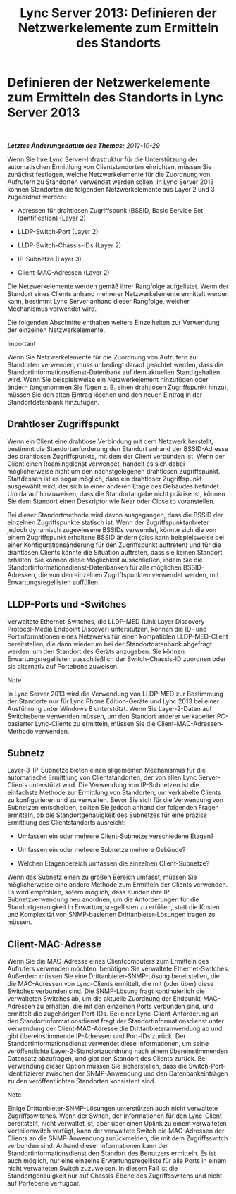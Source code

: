 ﻿---
title: 'Lync Server 2013: Definieren der Netzwerkelemente zum Ermitteln des Standorts'
TOCTitle: Definieren der Netzwerkelemente zum Ermitteln des Standorts
ms:assetid: 7538779d-055d-44ed-8dd7-11c45fc1b9f5
ms:mtpsurl: https://technet.microsoft.com/de-de/library/Gg398567(v=OCS.15)
ms:contentKeyID: 49294437
ms.date: 05/19/2016
mtps_version: v=OCS.15
ms.translationtype: HT
---

# Definieren der Netzwerkelemente zum Ermitteln des Standorts in Lync Server 2013

 

_**Letztes Änderungsdatum des Themas:** 2012-10-29_

Wenn Sie Ihre Lync Server-Infrastruktur für die Unterstützung der automatischen Ermittlung von Clientstandorten einrichten, müssen Sie zunächst festlegen, welche Netzwerkelemente für die Zuordnung von Aufrufern zu Standorten verwendet werden sollen. In Lync Server 2013 können Standorten die folgenden Netzwerkelemente aus Layer 2 und 3 zugeordnet werden:

  - Adressen für drahtlosen Zugriffspunk (BSSID, Basic Service Set Identification) (Layer 2)

  - LLDP-Switch-Port (Layer 2)

  - LLDP-Switch-Chassis-IDs (Layer 2)

  - IP-Subnetze (Layer 3)

  - Client-MAC-Adressen (Layer 2)

Die Netzwerkelemente werden gemäß ihrer Rangfolge aufgelistet. Wenn der Standort eines Clients anhand mehrerer Netzwerkelemente ermittelt werden kann, bestimmt Lync Server anhand dieser Rangfolge, welcher Mechanismus verwendet wird.

Die folgenden Abschnitte enthalten weitere Einzelheiten zur Verwendung der einzelnen Netzwerkelemente.


> [!IMPORTANT]
> Wenn Sie Netzwerkelemente für die Zuordnung von Aufrufern zu Standorten verwenden, muss unbedingt darauf geachtet werden, dass die Standortinformationsdienst-Datenbank auf dem aktuellen Stand gehalten wird. Wenn Sie beispielsweise ein Netzwerkelement hinzufügen oder ändern (angenommen Sie fügen z. B. einen drahtlosen Zugriffspunkt hinzu), müssen Sie den alten Eintrag löschen und den neuen Eintrag in der Standortdatenbank hinzufügen.



## Drahtloser Zugriffspunkt

Wenn ein Client eine drahtlose Verbindung mit dem Netzwerk herstellt, bestimmt die Standortanforderung den Standort anhand der BSSID-Adresse des drahtlosen Zugriffspunkts, mit dem der Client verbunden ist. Wenn der Client einen Roamingdienst verwendet, handelt es sich dabei möglicherweise nicht um den nächstgelegenen drahtlosen Zugriffspunkt. Stattdessen ist es sogar möglich, dass ein drahtloser Zugriffspunkt ausgewählt wird, der sich in einer anderen Etage des Gebäudes befindet. Um darauf hinzuweisen, dass die Standortangabe nicht präzise ist, können Sie dem Standort einen Deskriptor wie Near oder Close to voranstellen.

Bei dieser Standortmethode wird davon ausgegangen, dass die BSSID der einzelnen Zugriffspunkte statisch ist. Wenn der Zugriffspunktanbieter jedoch dynamisch zugewiesene BSSIDs verwendet, könnte sich die von einem Zugriffspunkt erhaltene BSSID ändern (dies kann beispielsweise bei einer Konfigurationsänderung für den Zugriffspunkt auftreten) und für die drahtlosen Clients könnte die Situation auftreten, dass sie keinen Standort erhalten. Sie können diese Möglichkeit ausschließen, indem Sie die Standortinformationsdienst-Datenbanken für alle möglichen BSSID-Adressen, die von den einzelnen Zugriffspunkten verwendet werden, mit Erwartungsregellisten auffüllen.

## LLDP-Ports und -Switches

Verwaltete Ethernet-Switches, die LLDP-MED (Link Layer Discovery Protocol-Media Endpoint Discover) unterstützen, können die ID- und Portinformationen eines Netzwerks für einen kompatiblen LLDP-MED-Client bereitstellen, die dann wiederum bei der Standortdatenbank abgefragt werden, um den Standort des Geräts anzugeben. Sie können Erwartungsregellisten ausschließlich der Switch-Chassis-ID zuordnen oder sie alternativ auf Portebene zuweisen.


> [!NOTE]
> In Lync Server 2013 wird die Verwendung von LLDP-MED zur Bestimmung der Standorte nur für Lync Phone Edition-Geräte und Lync 2013 bei einer Ausführung unter Windows&nbsp;8 unterstützt. Wenn Sie Layer-2-Daten auf Switchebene verwenden müssen, um den Standort anderer verkabelter PC-basierter Lync-Clients zu ermitteln, müssen Sie die Client-MAC-Adressen-Methode verwenden.



## Subnetz

Layer-3-IP-Subnetze bieten einen allgemeinen Mechanismus für die automatische Ermittlung von Clientstandorten, der von allen Lync Server-Clients unterstützt wird. Die Verwendung von IP-Subnetzen ist die einfachste Methode zur Ermittlung von Standorten, um verkabelte Clients zu konfigurieren und zu verwalten. Bevor Sie sich für die Verwendung von Subnetzen entscheiden, sollten Sie jedoch anhand der folgenden Fragen ermitteln, ob die Standortgenauigkeit des Subnetzes für eine präzise Ermittlung des Clientstandorts ausreicht:

  - Umfassen ein oder mehrere Client-Subnetze verschiedene Etagen?

  - Umfassen ein oder mehrere Subnetze mehrere Gebäude?

  - Welchen Etagenbereich umfassen die einzelnen Client-Subnetze?

Wenn das Subnetz einen zu großen Bereich umfasst, müssen Sie möglicherweise eine andere Methode zum Ermitteln der Clients verwenden. Es wird empfohlen, sofern möglich, dass Kunden ihre IP-Subnetzverwendung neu anordnen, um die Anforderungen für die Standortgenauigkeit in Erwartungsregellisten zu erfüllen, statt die Kosten und Komplexität von SNMP-basierten Drittanbieter-Lösungen tragen zu müssen.

## Client-MAC-Adresse

Wenn Sie die MAC-Adresse eines Clientcomputers zum Ermitteln des Aufrufers verwenden möchten, benötigen Sie verwaltete Ethernet-Switches. Außerdem müssen Sie eine Drittanbieter-SNMP-Lösung bereitstellen, die die MAC-Adressen von Lync-Clients ermittelt, die mit (oder über) diese Switches verbunden sind. Die SNMP-Lösung fragt kontinuierlich die verwalteten Switches ab, um die aktuelle Zuordnung der Endpunkt-MAC-Adressen zu erhalten, die mit den einzelnen Ports verbunden sind, und ermittelt die zugehörigen Port-IDs. Bei einer Lync-Client-Anforderung an den Standortinformationsdienst fragt der Standortinformationsdienst unter Verwendung der Client-MAC-Adresse die Drittanbieteranwendung ab und gibt übereinstimmende IP-Adressen und Port-IDs zurück. Der Standortinformationsdienst verwendet diese Informationen, um seine veröffentlichte Layer-2-Standortzuordnung nach einem übereinstimmenden Datensatz abzufragen, und gibt den Standort des Clients zurück. Bei Verwendung dieser Option müssen Sie sicherstellen, dass die Switch-Port-Identifizierer zwischen der SNMP-Anwendung und den Datenbankeinträgen zu den veröffentlichten Standorten konsistent sind.


> [!NOTE]
> Einige Drittanbieter-SNMP-Lösungen unterstützen auch nicht verwaltete Zugriffsswitches. Wenn der Switch, der Informationen für den Lync-Client bereitstellt, nicht verwaltet ist, aber über einen Uplink zu einem verwalteten Verteilerswitch verfügt, kann der verwaltete Switch die MAC-Adressen der Clients an die SNMP-Anwendung zurückmelden, die mit dem Zugriffsswitch verbunden sind. Anhand dieser Informationen kann der Standortinformationsdienst den Standort des Benutzers ermitteln. Es ist auch möglich, nur eine einzelne Erwartungsregelliste für alle Ports in einem nicht verwalteten Switch zuzuweisen. In diesem Fall ist die Standortgenauigkeit nur auf Chassis-Ebene des Zugriffsswitchs und nicht auf Portebene verfügbar.


